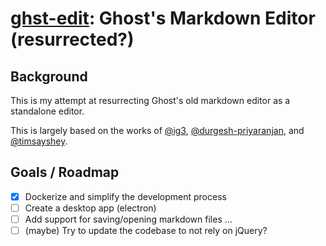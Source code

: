 # [ghst-edit](https://github.com/fa7ad/ghst-edit): Ghost's Markdown Editor (resurrected?)

## Background

This is my attempt at resurrecting Ghost's old markdown editor as a standalone editor.

This is largely based on the works of [@ig3](https://github.com/ig3/ghosditor), [@durgesh-priyaranjan](https://github.com/durgesh-priyaranjan/ghosditor), and [@timsayshey](https://github.com/timsayshey/Ghost-Markdown-Editor).

## Goals / Roadmap
* [x] Dockerize and simplify the development process
* [ ] Create a desktop app (electron)
* [ ] Add support for saving/opening markdown files
...
* [ ] (maybe) Try to update the codebase to not rely on jQuery?
